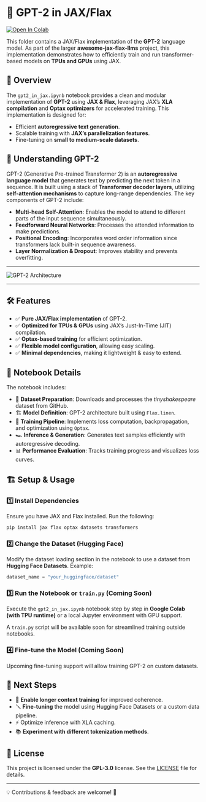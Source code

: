 # 📝 GPT-2 in JAX/Flax

[![Open In Colab](https://colab.research.google.com/assets/colab-badge.svg)](https://colab.research.google.com/github/dhyaneesh/awesome-jax-flax-llms/blob/main/gpt2_in_jax.ipynb)

This folder contains a JAX/Flax implementation of the **GPT-2** language model. As part of the larger **awesome-jax-flax-llms** project, this implementation demonstrates how to efficiently train and run transformer-based models on **TPUs and GPUs** using JAX.

## 🚀 Overview

The `gpt2_in_jax.ipynb` notebook provides a clean and modular implementation of **GPT-2** using **JAX & Flax**, leveraging JAX’s **XLA compilation** and **Optax optimizers** for accelerated training. This implementation is designed for:

- Efficient **autoregressive text generation**.
- Scalable training with **JAX’s parallelization features**.
- Fine-tuning on **small to medium-scale datasets**.

## 🤖 Understanding GPT-2

GPT-2 (Generative Pre-trained Transformer 2) is an **autoregressive language model** that generates text by predicting the next token in a sequence. It is built using a stack of **Transformer decoder layers**, utilizing **self-attention mechanisms** to capture long-range dependencies. The key components of GPT-2 include:

- **Multi-head Self-Attention**: Enables the model to attend to different parts of the input sequence simultaneously.
- **Feedforward Neural Networks**: Processes the attended information to make predictions.
- **Positional Encoding**: Incorporates word order information since transformers lack built-in sequence awareness.
- **Layer Normalization & Dropout**: Improves stability and prevents overfitting.

---

![GPT-2 Architecture](https://miro.medium.com/v2/resize:fit:1100/format:webp/1*YZTqlV51QyhX6VL9AV31eQ.png)

---

## 🛠 Features

- ✅ **Pure JAX/Flax implementation** of GPT-2.
- ✅ **Optimized for TPUs & GPUs** using JAX’s Just-In-Time (JIT) compilation.
- ✅ **Optax-based training** for efficient optimization.
- ✅ **Flexible model configuration**, allowing easy scaling.
- ✅ **Minimal dependencies**, making it lightweight & easy to extend.

## 📌 Notebook Details

The notebook includes:

- 📖 **Dataset Preparation**: Downloads and processes the *tinyshakespeare* dataset from GitHub.
- 🏗 **Model Definition**: GPT-2 architecture built using `Flax.linen`.
- 🎯 **Training Pipeline**: Implements loss computation, backpropagation, and optimization using `Optax`.
- 🏎 **Inference & Generation**: Generates text samples efficiently with autoregressive decoding.
- 📊 **Performance Evaluation**: Tracks training progress and visualizes loss curves.

## 🏗 Setup & Usage

### **1️⃣ Install Dependencies**

Ensure you have JAX and Flax installed. Run the following:

```bash
pip install jax flax optax datasets transformers
```

### **2️⃣ Change the Dataset (Hugging Face)**

Modify the dataset loading section in the notebook to use a dataset from **Hugging Face Datasets**. Example:

```python
dataset_name = "your_huggingface/dataset"
```

### **3️⃣ Run the Notebook or `train.py` (Coming Soon)**

Execute the `gpt2_in_jax.ipynb` notebook step by step in **Google Colab (with TPU runtime)** or a local Jupyter environment with GPU support.

A `train.py` script will be available soon for streamlined training outside notebooks.

### **4️⃣ Fine-tune the Model (Coming Soon)**

Upcoming fine-tuning support will allow training GPT-2 on custom datasets.

## 📖 Next Steps

- 🔄 **Enable longer context training** for improved coherence.
- 🪛 **Fine-tuning** the model using Hugging Face Datasets or a custom data pipeline.
- ⚡ Optimize inference with XLA caching.
- 📚 **Experiment with different tokenization methods**.

## 📜 License

This project is licensed under the **GPL-3.0** license. See the [LICENSE](../LICENSE) file for details.

---

💡 Contributions & feedback are welcome! 🚀
